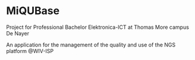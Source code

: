# MiQUBase
Project for Professional Bachelor Elektronica-ICT at Thomas More campus De Nayer

An application for the management of the quality and use of the NGS platform @WIV-ISP
